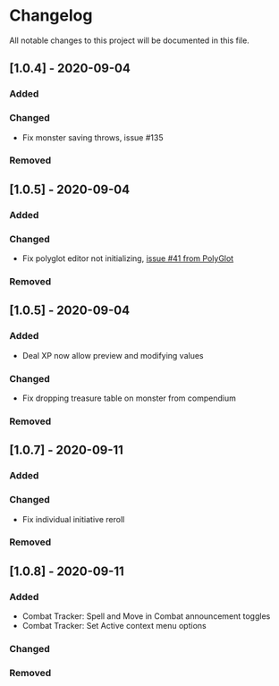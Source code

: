 # Changelog
All notable changes to this project will be documented in this file.

## [1.0.4] - 2020-09-04
### Added
### Changed
- Fix monster saving throws, issue #135
### Removed

## [1.0.5] - 2020-09-04
### Added
### Changed
- Fix polyglot editor not initializing, [issue #41 from PolyGlot](https://github.com/kakaroto/fvtt-module-polyglot/issues/41#issuecomment-686964145)
### Removed

## [1.0.5] - 2020-09-04
### Added
- Deal XP now allow preview and modifying values
### Changed
- Fix dropping treasure table on monster from compendium
### Removed

## [1.0.7] - 2020-09-11
### Added
### Changed
- Fix individual initiative reroll
### Removed

## [1.0.8] - 2020-09-11
### Added
- Combat Tracker: Spell and Move in Combat announcement toggles
- Combat Tracker: Set Active context menu options
### Changed
### Removed